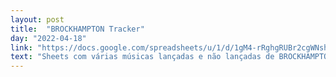 ```yaml
---
layout: post
title:  "BROCKHAMPTON Tracker"
day: "2022-04-18"
link: "https://docs.google.com/spreadsheets/u/1/d/1gM4-rRghgRUBr2cgWNsh-nawlUuh43guAM63dYVTdt8/htmlview"
text: "Sheets com várias músicas lançadas e não lançadas de BROCKHAMPTON. Tem vários Let's Get Married!!!!"
---
```


